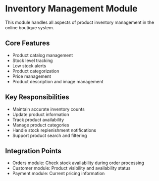 # Inventory Management Module

This module handles all aspects of product inventory management in the online boutique system.

## Core Features
- Product catalog management
- Stock level tracking
- Low stock alerts
- Product categorization
- Price management
- Product description and image management

## Key Responsibilities
- Maintain accurate inventory counts
- Update product information
- Track product availability
- Manage product categories
- Handle stock replenishment notifications
- Support product search and filtering

## Integration Points
- Orders module: Check stock availability during order processing
- Customer module: Product visibility and availability status
- Payment module: Current pricing information